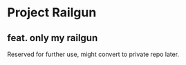# Project Railgun

## feat. only my railgun

Reserved for further use, might convert to private repo later.
